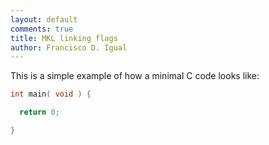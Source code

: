 ```yaml
---
layout: default
comments: true
title: MKL linking flags
author: Francisco D. Igual
---
```


This is a simple example of how a minimal C code looks like:

```c
int main( void ) {

  return 0;

}
```
